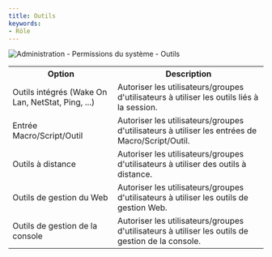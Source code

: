 ```yaml
---
title: Outils
keywords:
- Rôle
---
```

![Administration - Permissions du système - Outils](/img/fr/server/clip8054.png)  

<table>
	<tr>
		<th>
Option 
		</th>
		<th>
Description 
		</th>
	</tr>
	<tr>
		<td>
Outils intégrés (Wake On Lan, NetStat, Ping, ...) 
		</td>
		<td>
Autoriser les utilisateurs/groupes d&apos;utilisateurs à utiliser les outils liés à la session. 
		</td>
	</tr>
	<tr>
		<td>
Entrée Macro/Script/Outil 
		</td>
		<td>
Autoriser les utilisateurs/groupes d&apos;utilisateurs à utiliser les entrées de Macro/Script/Outil. 
		</td>
	</tr>
	<tr>
		<td>
Outils à distance 
		</td>
		<td>
Autoriser les utilisateurs/groupes d&apos;utilisateurs à utiliser des outils à distance. 
		</td>
	</tr>
	<tr>
		<td>
Outils de gestion du Web 
		</td>
		<td>
Autoriser les utilisateurs/groupes d&apos;utilisateurs à utiliser les outils de gestion Web. 
		</td>
	</tr>
	<tr>
		<td>
Outils de gestion de la console 
		</td>
		<td>
Autoriser les utilisateurs/groupes d&apos;utilisateurs à utiliser les outils de gestion de la console. 
		</td>
	</tr>
</table>


